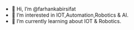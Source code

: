 - 👋 Hi, I’m @farhankabirsifat
- 👀 I’m interested in IOT,Automation,Robotics & AI.
- 🌱 I’m currently learning about IOT & Robotics.

<!---
farhankabirsifat/farhankabirsifat is a ✨ special ✨ repository because its `README.md` (this file) appears on your GitHub profile.
You can click the Preview link to take a look at your changes.
--->
